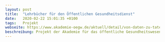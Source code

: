 ```yaml
---
layout: post
title:  "Lehrbücher für den Öffentlichen Gesundheitsdienst"
date:   2020-02-22 15:01:35 +0100
tags:   Projekt
webseite: https://www.akademie-oegw.de/aktuell/detail/von-daten-zu-taten-neues-open-access-lehrbuch-zur-gesundheitsberichterstattung
beschreibung: Projekt der Akademie für das öffentliche Gesundheitswesen zur  gemeinsam Erstellung von Open-Access Lehrbücher.
---
```

